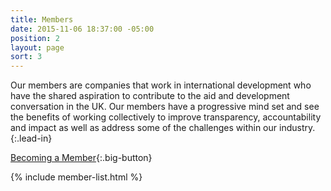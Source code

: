 ```yaml
---
title: Members
date: 2015-11-06 18:37:00 -05:00
position: 2
layout: page
sort: 3
---
```


Our members are companies that work in international development who have the shared aspiration to contribute to the aid and development conversation in the UK. Our members have a progressive mind set and see the benefits of working collectively to improve transparency, accountability and impact as well as address some of the challenges within our industry.
{:.lead-in}

[Becoming a Member](/membership-info){:.big-button}

{% include member-list.html %}
